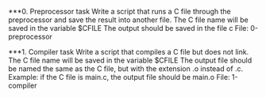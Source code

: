 ***0. Preprocessor task
Write a script that runs a C file through the preprocessor and save the result into another file.
    The C file name will be saved in the variable $CFILE
    The output should be saved in the file c
 File: 0-preprocessor

***1. Compiler task 
Write a script that compiles a C file but does not link.
    The C file name will be saved in the variable $CFILE
    The output file should be named the same as the C file, but with the extension .o instead of .c.
    Example: if the C file is main.c, the output file should be main.o
 File: 1-compiler
